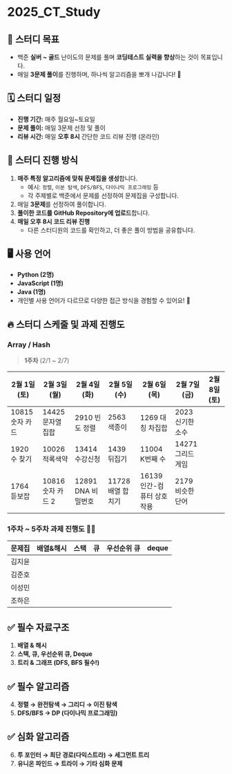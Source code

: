 # 2025_CT_Study

## 📌 스터디 목표
- 백준 **실버 ~ 골드** 난이도의 문제를 풀며 **코딩테스트 실력을 향상**하는 것이 목표입니다.
- 매일 **3문제 풀이**를 진행하며, 하나씩 알고리즘을 뽀개 나갑니다! 💪

## 🗓️ 스터디 일정
- **진행 기간:** 매주 월요일~토요일
- **문제 풀이:** 매일 3문제 선정 및 풀이
- **리뷰 시간:** 매일 **오후 8시** 간단한 코드 리뷰 진행 (온라인)

## 📖 스터디 진행 방식
1. **매주 특정 알고리즘에 맞춰 문제집을 생성**합니다.  
   - 예시: `정렬`, `이분 탐색`, `DFS/BFS`, `다이나믹 프로그래밍` 등  
   - 각 주제별로 백준에서 문제를 선정하여 문제집을 구성합니다.  
2. 매일 **3문제**를 선정하여 풀이합니다.
3. **풀이한 코드를 GitHub Repository에 업로드**합니다.
4. **매일 오후 8시 코드 리뷰 진행**
   - 다른 스터디원의 코드를 확인하고, 더 좋은 풀이 방법을 공유합니다.

## 🖥️ 사용 언어
- **Python (2명)**  
- **JavaScript (1명)**  
- **Java (1명)**  
- 개인별 사용 언어가 다르므로 다양한 접근 방식을 경험할 수 있어요! 🎯



## 🔥 스터디 스케줄 및 과제 진행도

### Array / Hash

> **1주차** (2/1 ~ 2/7)

| 2월 1일 (토) | 2월 3일 (월) | 2월 4일 (화) | 2월 5일 (수) | 2월 6일 (목) | 2월 7일 (금) | 2월 8일 (토)
|-------------|-------------|-------------|-------------|-------------|-------------|-------------| 
| 10815 숫자 카드 | 14425 문자열 집합 | 2910 빈도 정렬 | 2563 색종이 | 1269 대칭 차집합  |  2023 신기한 소수  |
| 1920 수 찾기 | 10026 적록색약 | 13414 수강신청 | 1439 뒤집기 |  11004 K번째 수 | 14271 그리드 게임  |
| 1764 듣보잡 | 10816 숫자 카드 2 | 12891 DNA 비밀번호 | 11728 배열 합치기 |  16139 인간-컴퓨터 상호작용  | 2179 비슷한 단어  |


### 1주차 ~ 5주차 과제 진행도 💪🏻

| 문제집  | 배열&해시 | 스택 | 큐 | 우선순위 큐 | deque |
|--------|---------|----|----|----------|-------|
| 김지윤 |         |    |    |          |       |
| 김준호 |         |    |    |          |       |
| 이성민 |         |    |    |          |       |
| 조하은 |         |    |    |          |       |


## ✅ 필수 자료구조
1. **배열 & 해시**
2. **스택, 큐, 우선순위 큐, Deque**
3. **트리 & 그래프 (DFS, BFS 필수!)**

## ✅ 필수 알고리즘
4. **정렬 → 완전탐색 → 그리디 → 이진 탐색**
5. **DFS/BFS → DP (다이나믹 프로그래밍)**

## ✅ 심화 알고리즘
6. **투 포인터 → 최단 경로(다익스트라) → 세그먼트 트리**
7. **유니온 파인드 → 트라이 → 기타 심화 문제**






